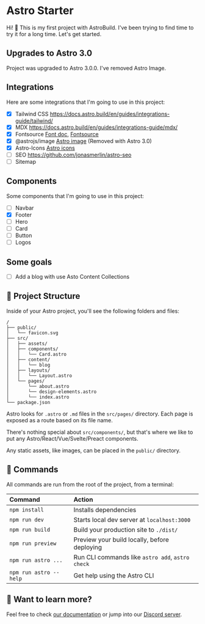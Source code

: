 # Astro Starter

Hi! 👋
This is my first project with AstroBuild.
I've been trying to find time to try it for a long time.
Let's get started.

## Upgrades to Astro 3.0

Project was upgraded to Astro 3.0.0. I've removed Astro Image.

## Integrations

Here are some integrations that I'm going to use in this project:

- [x] Tailwind CSS https://docs.astro.build/en/guides/integrations-guide/tailwind/
- [x] MDX https://docs.astro.build/en/guides/integrations-guide/mdx/
- [x] Fontsource [Font doc](https://docs.astro.build/en/guides/fonts/), [Fontsource](https://fontsource.org/)
- [x] @astrojs/image [Astro image](https://docs.astro.build/en/guides/integrations-guide/image/) (Removed with Astro 3.0)
- [x] Astro-Icons [Astro icons](https://github.com/natemoo-re/astro-icon)
- [ ] SEO https://github.com/jonasmerlin/astro-seo
- [ ] Sitemap

## Components

Some components that I'm going to use in this project:

- [ ] Navbar
- [x] Footer
- [ ] Hero
- [ ] Card
- [ ] Button
- [ ] Logos

## Some goals

- [ ] Add a blog with use Asto Content Collections

## 🚀 Project Structure

Inside of your Astro project, you'll see the following folders and files:

```
/
├── public/
│   └── favicon.svg
├── src/
│   ├── assets/
│   ├── components/
│   │   └── Card.astro
│   ├── content/
│   │   └── blog
│   ├── layouts/
│   │   └── Layout.astro
│   └── pages/
│       └── about.astro
│       └── design-elements.astro
│       └── index.astro
└── package.json
```

Astro looks for `.astro` or `.md` files in the `src/pages/` directory. Each page is exposed as a route based on its file name.

There's nothing special about `src/components/`, but that's where we like to put any Astro/React/Vue/Svelte/Preact components.

Any static assets, like images, can be placed in the `public/` directory.

## 🧞 Commands

All commands are run from the root of the project, from a terminal:

| Command                | Action                                           |
| :--------------------- | :----------------------------------------------- |
| `npm install`          | Installs dependencies                            |
| `npm run dev`          | Starts local dev server at `localhost:3000`      |
| `npm run build`        | Build your production site to `./dist/`          |
| `npm run preview`      | Preview your build locally, before deploying     |
| `npm run astro ...`    | Run CLI commands like `astro add`, `astro check` |
| `npm run astro --help` | Get help using the Astro CLI                     |

## 👀 Want to learn more?

Feel free to check [our documentation](https://docs.astro.build) or jump into our [Discord server](https://astro.build/chat).
